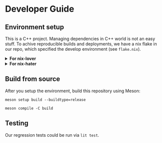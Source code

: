 # Developer Guide

## Environment setup

This is a C++ project.
Managing dependencies in C++ world is not an easy stuff.
To achive reproducible builds and deployments, we have a nix flake in our repo,
which specified the develop environment (see `flake.nix`).

<details>
<summary><b>For nix-lover</b></summary>

To enter the environment:

```
nix develop
```

Also, it is suggested to use [direnv](https://nixos.wiki/wiki/Development_environment_with_nix-shell#direnv).
So that you can choose your preferred shell (not only `bash`).

</details>

<details>
<summary><b>For nix-hater</b></summary>

However, you may not want to install nix on your system (for whatever reason).
The dependencies specified in `flake.nix` should be installed from your preferred package manager,
for example, package names `llvm-*-dev`.
This is not tested, so use as your own risk.
I don't mind to improve compatibility on most Linux systems,
so if you work on {Debian,Arch,RH,Gentoo}-based systems,
please test this project!
PRs are welcome for non-nix environment builds.

</details>

## Build from source


After you setup the environment, build this repository using Meson:

```
meson setup build --buildtype=release
```

```
meson compile -C build
```

## Testing

Our regression tests could be run via `lit test`.
